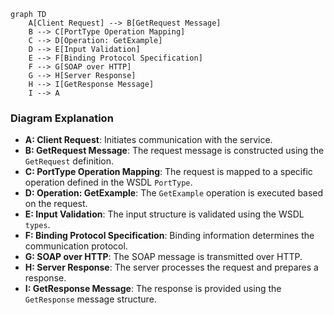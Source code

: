 ```mermaid
graph TD
    A[Client Request] --> B[GetRequest Message]
    B --> C[PortType Operation Mapping]
    C --> D[Operation: GetExample]
    D --> E[Input Validation]
    E --> F[Binding Protocol Specification]
    F --> G[SOAP over HTTP]
    G --> H[Server Response]
    H --> I[GetResponse Message]
    I --> A
```

### Diagram Explanation
- **A: Client Request**: Initiates communication with the service.
- **B: GetRequest Message**: The request message is constructed using the `GetRequest` definition.
- **C: PortType Operation Mapping**: The request is mapped to a specific operation defined in the WSDL `PortType`.
- **D: Operation: GetExample**: The `GetExample` operation is executed based on the request.
- **E: Input Validation**: The input structure is validated using the WSDL `types`.
- **F: Binding Protocol Specification**: Binding information determines the communication protocol.
- **G: SOAP over HTTP**: The SOAP message is transmitted over HTTP.
- **H: Server Response**: The server processes the request and prepares a response.
- **I: GetResponse Message**: The response is provided using the `GetResponse` message structure.
